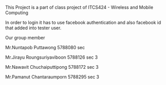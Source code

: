 This Project is a part of class project of ITCS424 - Wireless and Mobile Computing

In order to login it has to use facebook authentication and also facebook id that added into tester user.

Our group member

Mr.Nuntapob Puttawong 5788080 sec 

Mr.Jirayu Roungsuriyaviboon 5788126 sec 3

Mr.Nawavit Chuchaiputtipong 5788172 sec 3

Mr.Pamanut Chantaraumporn 5788295 sec 3
